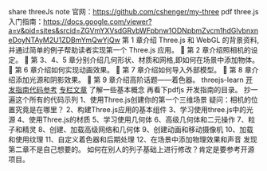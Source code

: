 share threeJs note
官网：https://github.com/cshenger/my-three
pdf three.js 入门指南：https://docs.google.com/viewer?a=v&pid=sites&srcid=ZGVmYXVsdGRvbWFpbnw1ODNpbmZvcm1hdGlvbnxneDoyNTAyM2U1ZDBmYmQwYjQw
第 1 章介绍 Three.js 和 WebGL 的背景资料,并通过简单的例子帮助读者实现第一个
Three.js 应用。
 第 2 章介绍照相机的设定。
 第 3、4、5 章分别介绍几何形状、材质和网格,即如何在场景中添加物体。
 第 6 章介绍如何实现动画效果。
 第 7 章介绍如何导入外部模型。
 第 8 章介绍添加光源和阴影效果。
 第 9 章介绍高阶话题——着色器。
threejs-learn
[开发指南代码参考](https://github.com/cshenger/my-three)
[专栏文章](https://www.zhihu.com/column/c_1470073789887696896)
了解一些基本概念
再看下pdfjs 开发指南的目录。
抄一遍这个所有的代码示列
1、使用Three.js创建你的第一个三维场景
疑问：相机的位置究竟是在哪里？
2、构建Three.js应用的基本组件
3、学习使用three.js中的光源
4、使用Three.js的材质
5、学习使用几何体
6、高级几何体和二元操作
7、粒子和精灵
8、创建、加载高级网络和几何体
9、创建动画和移动摄像机
10、加载和使用纹理
11、自定义着色器和后期处理
12、在场景中添加物理效果和声音
发现第二章不是自己想要的。
如何在别人的列子基础上进行修改？肯定是要参考开源项目。
